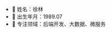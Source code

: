 - 👋 姓名：徐林
- :birthday: 出生年月：1989.07
- 👀 专注领域：后端开发、大数据、微服务

<!---
latch890727/latch890727 is a ✨ special ✨ repository because its `README.md` (this file) appears on your GitHub profile.
You can click the Preview link to take a look at your changes.
--->
